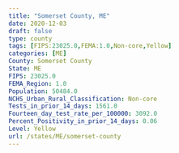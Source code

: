 ```yaml
---
title: "Somerset County, ME"
date: 2020-12-03
draft: false
type: county
tags: [FIPS:23025.0,FEMA:1.0,Non-core,Yellow]
categories: [ME]
County: Somerset County
State: ME
FIPS: 23025.0
FEMA_Region: 1.0
Population: 50484.0
NCHS_Urban_Rural_Classification: Non-core
Tests_in_prior_14_days: 1561.0
Fourteen_day_test_rate_per_100000: 3092.0
Percent_Positivity_in_prior_14_days: 0.06
Level: Yellow
url: /states/ME/somerset-county
---
```



